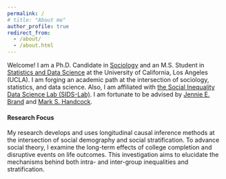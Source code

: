 ```yaml
---
permalink: /
# title: "About me"
author_profile: true
redirect_from: 
  - /about/
  - /about.html
---
```

Welcome! I am a Ph.D. Candidate in [Sociology](https://soc.ucla.edu/) and an M.S. Student in [Statistics and Data Science](https://statistics.ucla.edu/) at the University of California, Los Angeles (UCLA). I am forging an academic path at the intersection of sociology, statistics, and data science. Also, I am affiliated with [the Social Inequality Data Science Lab (SIDS-Lab)](https://www.sidatasciencelab.org/). I am fortunate to be advised by [Jennie E. Brand](https://www.profjenniebrand.com/) and [Mark S. Handcock](https://handcock.github.io/). 

#### Research Focus
My research develops and uses longitudinal causal inference methods at the intersection of social demography and social stratification. To advance social theory, I examine the long-term effects of college completion and disruptive events on life outcomes. This investigation aims to elucidate the mechanisms behind both intra- and inter-group inequalities and stratification.
